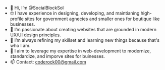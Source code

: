 - 👋 Hi, I’m @SocialBlockSol
- 🤓 I have experience in designing, developing, and maintianing high-profile sites for government agnecies and 
     smaller ones for boutique like businesses.
- 👀 I’m passionate about creating websites that are grounded in modern UX/UI design principles. 
- 🌱 I’m always refining my skillset and learning new things because that's who I am. 
- 💞️ I aim to leverage my expertise in web-development to modernize, standardize, and imporve sites for buinesses. 
- 📫 Contact: coderock00@gmail.com 

<!---
SocialBlockSol/SocialBlockSol is a ✨ special ✨ repository because its `README.md` (this file) appears on your GitHub profile.
You can click the Preview link to take a look at your changes.
--->
